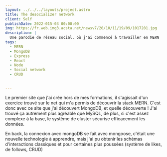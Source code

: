 ```yaml
---
layout: ../../../layouts/project.astro
title: The desocializer network
client: Self
publishDate: 2022-015-03 00:00:00
img: https://fr.web.img3.acsta.net/newsv7/20/10/11/19/09/1017281.jpg
description: |
  Une parodie de réseau social, où j'ai commencé à travailler en MERN
tags:
  - MERN
  - MongoDB
  - Express
  - React
  - Node
  - Social network
  - CRUD

  
---
```


Le premier site que j'ai crée hors de mes formations, il s'agissait d'un exercice trouvé sur le net qui m'a permis de découvrir la stack MERN.
C'est donc avec ce site que j'ai découvert MongoDB, et quelle découverte ! J'ai trouvé ça autrement plus agréable que MySQL, de plus, si c'est 
assez complexe à la base, le système de cluster sécurise efficacement les données.

En back, la connexion avec mongoDB se fait avec mongoose, c'était une nouvelle technologie à apprendre, mais j'ai pu obtenir les schémas d'interactions classiques et pour certaines plus poussées (système de likes, de follows, CRUD)